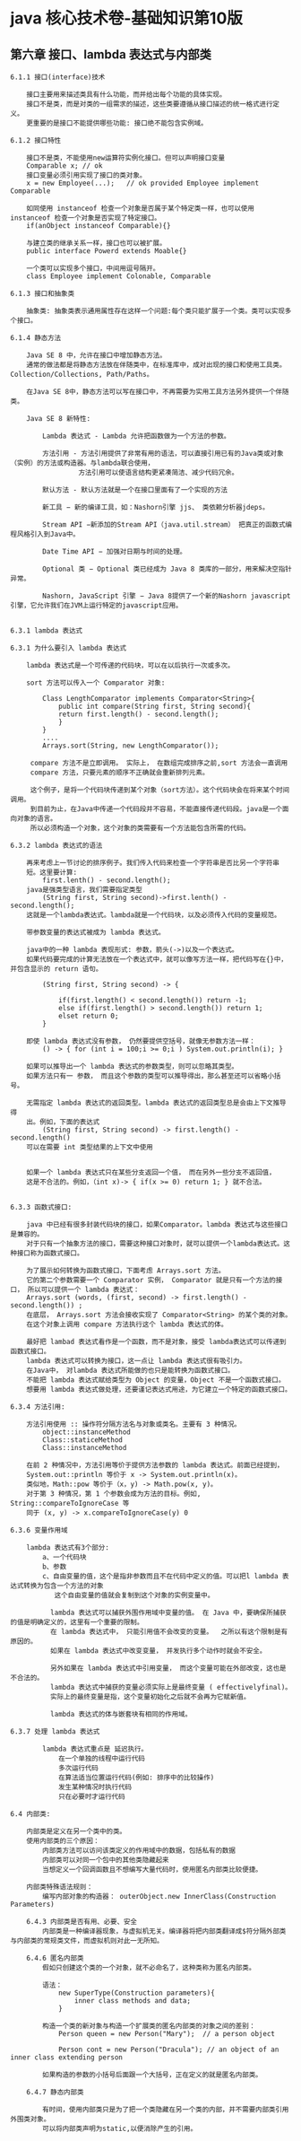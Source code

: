 # java 核心技术卷-基础知识第10版

## 第六章 接口、lambda 表达式与内部类

    6.1.1 接口(interface)技术
        
        接口主要用来描述类具有什么功能，而并给出每个功能的具体实现。
        接口不是类，而是对类的一组需求的描述，这些类要遵循从接口描述的统一格式进行定义。
        更重要的是接口不能提供哪些功能: 接口绝不能包含实例域。
    
    6.1.2 接口特性
        
        接口不是类，不能使用new运算符实例化接口。但可以声明接口变量
        Comparable x; // ok
        接口变量必须引用实现了接口的类对象。
        x = new Employee(...);   // ok provided Employee implement Comparable
        
        如同使用 instanceof 检查一个对象是否属于某个特定类一样，也可以使用 instanceof 检查一个对象是否实现了特定接口。
        if(anObject instanceof Comparable){}
        
        与建立类的继承关系一样，接口也可以被扩展。
        public interface Powerd extends Moable{}
        
        一个类可以实现多个接口，中间用逗号隔开。
        class Employee implement Colonable, Comparable
        
    6.1.3 接口和抽象类
    
        抽象类: 抽象类表示通用属性存在这样一个问题:每个类只能扩展于一个类。类可以实现多个接口。
    
    6.1.4 静态方法
        
        Java SE 8 中，允许在接口中增加静态方法。
        通常的做法都是将静态方法放在伴随类中，在标准库中，成对出现的接口和使用工具类。Collection/Collections, Path/Paths。
        
        在Java SE 8中，静态方法可以写在接口中，不再需要为实用工具方法另外提供一个伴随类。
        
        Java SE 8 新特性:
            
            Lambda 表达式 - Lambda 允许把函数做为一个方法的参数。
            
            方法引用 - 方法引用提供了非常有用的语法，可以直接引用已有的Java类或对象（实例）的方法或构造器。与lambda联合使用，
                     方法引用可以使语言结构更紧凑简洁、减少代码冗余。
            
            默认方法 - 默认方法就是一个在接口里面有了一个实现的方法
            
            新工具 − 新的编译工具，如：Nashorn引擎 jjs、 类依赖分析器jdeps。
            
            Stream API −新添加的Stream API（java.util.stream） 把真正的函数式编程风格引入到Java中。
            
            Date Time API − 加强对日期与时间的处理。
            
            Optional 类 − Optional 类已经成为 Java 8 类库的一部分，用来解决空指针异常。
            
            Nashorn, JavaScript 引擎 − Java 8提供了一个新的Nashorn javascript引擎，它允许我们在JVM上运行特定的javascript应用。          
                             
        
    6.3.1 lambda 表达式
    
    6.3.1 为什么要引入 lambda 表达式
        
        lambda 表达式是一个可传递的代码块，可以在以后执行一次或多次。
        
        sort 方法可以传入一个 Comparator 对象:
       
            Class LengthComparator implements Comparator<String>{
                public int compare(String first, String second){
                return first.length() - second.length();    
                }    
            }
            ....
            Arrays.sort(String, new LengthComparator());
            
         compare 方法不是立即调用。 实际上， 在数组完成排序之前,sort 方法会一直调用
         compare 方法，只要元素的顺序不正确就会重新排列元素。   
         
         这个例子，是将一个代码块传递到某个对象（sort方法）。这个代码块会在将来某个时间调用。
         到目前为止，在Java中传递一个代码段并不容易，不能直接传递代码段。java是一个面向对象的语言。
         所以必须构造一个对象，这个对象的类需要有一个方法能包含所需的代码。
         
    6.3.2 lambda 表达式的语法
    
        再来考虑上一节讨论的排序例子。我们传入代码来检查一个字符串是否比另一个字符串
        短。这里要计算:
            first.lenth() - second.length();
        java是强类型语言，我们需要指定类型
            (String first, String second)->first.lenth() - second.length();
        这就是一个lambda表达式。lambda就是一个代码块，以及必须传入代码的变量规范。
        
        带参数变量的表达式被成为 lambda 表达式。
        
        java中的一种 lambda 表现形式: 参数，箭头(->)以及一个表达式。
        如果代码要完成的计算无法放在一个表达式中，就可以像写方法一样，把代码写在{}中，并包含显示的 return 语句。
        
            (String first, String second) -> {
                
                if(first.length() < second.length()) return -1;
                else if(first.length() > second.length()) return 1;
                elset return 0;
            }
            
        即使 lambda 表达式没有参数， 仍然要提供空括号，就像无参数方法一样： 
            () -> { for (int i = 100;i >= 0;i ) System.out.println(i); }    
        
        如果可以推导出一个 lambda 表达式的参数类型，则可以忽略其类型。
        如果方法只有一 参数， 而且这个参数的类型可以推导得出，那么甚至还可以省略小括号。
                
        无需指定 lambda 表达式的返回类型。lambda 表达式的返回类型总是会由上下文推导得
        出。例如，下面的表达式
            (String first, String second) -> first.length() - second.length()
        可以在需要 int 类型结果的上下文中使用
        
        
        如果一个 lambda 表达式只在某些分支返回一个值， 而在另外一些分支不返回值，
        这是不合法的。例如，（int x)-> { if(x >= 0) return 1; } 就不合法。
            
            
    6.3.3 函数式接口:
    
        java 中已经有很多封装代码块的接口，如果Comparator。lambda 表达式与这些接口是兼容的。
        对于只有一个抽象方法的接口，需要这种接口对象时，就可以提供一个lambda表达式。这种接口称为函数式接口。
        
        为了展示如何转换为函数式接口，下面考虑 Arrays.sort 方法。
        它的第二个参数需要一个 Comparator 实例， Comparator 就是只有一个方法的接口， 所以可以提供一个 lambda 表达式：
        Arrays.sort (words, (first, second) -> first.length() - second.length()) ;
        在底层， Arrays.sort 方法会接收实现了 Comparator<String> 的某个类的对象。
        在这个对象上调用 compare 方法执行这个 lambda 表达式的体。
        
        最好把 lambad 表达式看作是一个函数，而不是对象，接受 lambda表达式可以传递到函数式接口。
        lambda 表达式可以转换为接口，这一点让 lambda 表达式很有吸引力。
        在Java中， 对lambda 表达式所能做的也只是能转换为函数式接口。
        不能把 lambda 表达式赋给类型为 Object 的变量，Object 不是一个函数式接口。
        想要用 lambda 表达式做处理，还要谨记表达式用途，为它建立一个特定的函数式接口。
        
    6.3.4 方法引用:
        
        方法引用使用 :: 操作符分隔方法名与对象或类名。主要有 3 种情况。
            object::instanceMethod
            Class::staticeMethod
            Class::instanceMethod
        
        在前 2 种情况中，方法引用等价于提供方法参数的 lambda 表达式。前面已经提到，
        System.out::println 等价于 x -> System.out.println(x)。 
        类似地，Math::pow 等价于（x，y) -> Math.pow(x, y)。
        对于第 3 种情况，第 1 个参数会成为方法的目标。例如, String::compareToIgnoreCase 等
        同于 (x, y) -> x.compareToIgnoreCase(y) 0   
        
    6.3.6 变量作用域
    
        lambda 表达式有3个部分:
            a、一个代码块
            b、参数
            c、自由变量的值，这个是指非参数而且不在代码中定义的值。可以把l lambda 表达式转换为包含一个方法的对象
               这个自由变量的值就会复制到这个对象的实例变量中。
                
              lambda 表达式可以捕获外围作用域中变量的值。 在 Java 中，要确保所捕获的值是明确定义的，这里有一个重要的限制。
              在 lambda 表达式中， 只能引用值不会改变的变量。  之所以有这个限制是有原因的。
              如果在 lambda 表达式中改变变量， 并发执行多个动作时就会不安全。      
              
              另外如果在 lambda 表达式中引用变量， 而这个变量可能在外部改变，这也是不合法的。
              lambda 表达式中捕获的变量必须实际上是最终变量 ( effectivelyfinal)。
              实际上的最终变量是指，这个变量初始化之后就不会再为它赋新值。
        
              lambda 表达式的体与嵌套块有相同的作用域。
    
    6.3.7 处理 lambda 表达式
        
            lambda 表达式重点是 延迟执行。
                在一个单独的线程中运行代码
                多次运行代码
                在算法适当位置运行代码(例如: 排序中的比较操作)
                发生某种情况时执行代码
                只在必要时才运行代码
                
    6.4 内部类:
            
        内部类是定义在另一个类中的类。
        使用内部类的三个原因：
            内部类方法可以访问该类定义的作用域中的数据，包括私有的数据
            内部类可以对同一个包中的其他类隐藏起来
            当想定义一个回调函数且不想编写大量代码时，使用匿名内部类比较便捷。

        内部类特殊语法规则：
            编写内部对象的构造器： outerObject.new InnerClass(Construction Parameters)

        6.4.3 内部类是否有用、必要、安全
            内部类是一种编译器现象，与虚拟机无关。编译器将把内部类翻译成$符分隔外部类与内部类的常规类文件，而虚拟机则对此一无所知。

        6.4.6 匿名内部类
            假如只创建这个类的一个对象，就不必命名了，这种类称为匿名内部类。

            语法： 
                new SuperType(Construction parameters){
                    inner class methods and data;
                }
            
            构造一个类的新对象与构造一个扩展类的匿名内部类的对象之间的差别：
                Person queen = new Person("Mary");  // a person object
                
                Person cont = new Person("Dracula"); // an object of an inner class extending person
            
            如果构造的参数的小括号后面跟一个大括号，正在定义的就是匿名内部类。
        
        6.4.7 静态内部类
        
            有时间，使用内部类只是为了把一个类隐藏在另一个类的内部，并不需要内部类引用外围类对象。
            可以将内部类声明为static,以便消除产生的引用。

        
            
                
            
            
            
                       
        
        
        
        
             




      
                
                

    
        
         
              
        
        
            
        
        
            
             
             
       
       
    

